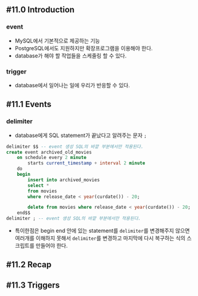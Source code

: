 ## #11.0 Introduction

### event
- MySQL에서 기본적으로 제공하는 기능
- PostgreSQL에서도 지원하지만 확장프로그램을 이용해야 한다.
- database가 해야 할 작업들을 스케줄링 할 수 있다.

### trigger
- database에서 일어나는 일에 우리가 반응할 수 있다.

## #11.1 Events

### delimiter
- database에게 SQL statement가 끝났다고 알려주는 문자 `;`

```sql
delimiter $$ -- event 생성 SQL의 바깥 부분에서만 적용된다.
create event archived_old_movies
    on schedule every 2 minute
        starts current_timestamp + interval 2 minute
    do
    begin
        insert into archived_movies
        select *
        from movies
        where release_date < year(curdate()) - 20;

        delete from movies where release_date < year(curdate()) - 20;
    end$$
delimiter ; -- event 생성 SQL의 바깥 부분에서만 적용된다.
```
- 특이한점은 begin end 안에 있는 statement를 `delimiter`를 변경해주지 않으면 여러개를 이해하지 못해서 `delimiter`를 변경하고 마지막에 다시 복구하는 식의 스크립트를 만들어야 한다.
## #11.2 Recap

## #11.3 Triggers